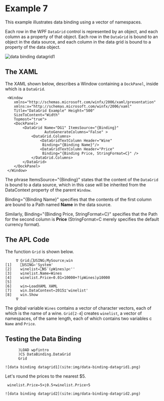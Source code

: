 # Example 7

This example illustrates data binding using a vector of namespaces.

Each row in the WPF `DataGrid` control is represented by an object, and each column as a property of that object. Each row in the `DataGrid` is bound to an object in the data source, and each column in the data grid is bound to a property of the data object.

![data binding datagrid1](site:img/data-binding-datagrid1.png)

## The XAML

The XAML shown below,  describes a Window containing a `DockPanel`, inside which is a `DataGrid`.
```apl
 <Window
    xmlns="http://schemas.microsoft.com/winfx/2006/xaml/presentation"
    xmlns:x="http://schemas.microsoft.com/winfx/2006/xaml"
    Title="DataGrid Example" Height="500"
    SizeToContent="Width"
    Topmost="true">
    <DockPanel>
        <DataGrid Name="DG1" ItemsSource="{Binding}"
                  AutoGenerateColumns="False" >
            <DataGrid.Columns>
                <DataGridTextColumn Header="Wine"
                 Binding="{Binding Name}"/>
                <DataGridTextColumn Header="Price"
                 Binding="{Binding Price, StringFormat=C}" />
            </DataGrid.Columns>
        </DataGrid>
    </DockPanel>
 </Window>

```

The phrase ItemsSource="{Binding}" states that the content of the `DataGrid` is bound to a data source, which in this case will be inherited from the DataContext property of the parent `Window`.

Binding="{Binding Name}" specifies that the contents of the first column are bound to a Path named **Name** in the data source.

Similarly, Binding="{Binding Price, StringFormat=C}" specifies that the Path for the second column is **Price** (StringFormat=C merely specifies the default currency format).

## The APL Code

The function `Grid` is shown below.
```apl
     ∇ Grid;⎕USING;MySource;win
[1]    ⎕USING←'System'
[2]    winelist←⎕NS¨(⍴Wines)⍴⊂''
[3]    winelist.Name←Wines
[4]    winelist.Price←0.01×10000+?(⍴Wines)⍴10000
[5]
[6]    win←LoadXAML XAML
[7]    win.DataContext←2015⌶'winelist'
[8]    win.Show
     ∇

```

The global variable `Wines` contains a vector of character vectors, each of which is the name of a wine. `Grid[2-4`] creates `winelist`, a vector of namespaces, of the same length, each of which contains two variables c `Name` and `Price`.

## Testing the Data Binding
```apl
      )LOAD wpfintro
      )CS DataBinding.DataGrid
      Grid
```
```apl
![data binding datagrid1](site:img/data-binding-datagrid1.png)
```

Let's round the prices to the nearest $5.
```apl
 winelist.Price←5×⌊0.5+winelist.Price÷5
```
```apl
![data binding datagrid2](site:img/data-binding-datagrid2.png)
```
